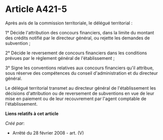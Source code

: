 # Article A421-5

Après avis de la commission territoriale, le délégué territorial :

1° Décide l'attribution des concours financiers, dans la limite du montant des crédits notifié par le directeur général, ou
rejette les demandes de subvention ;

2° Décide le reversement de concours financiers dans les conditions prévues par le règlement général de l'établissement ;

3° Signe les conventions relatives aux concours financiers qu'il attribue, sous réserve des compétences du conseil
d'administration et du directeur général.

Le délégué territorial transmet au directeur général de l'établissement les décisions d'attribution ou de reversement de
subventions en vue de leur mise en paiement ou de leur recouvrement par l'agent comptable de l'établissement.

**Liens relatifs à cet article**

_Créé par_:

  - Arrêté du 28 février 2008 - art. (V)
